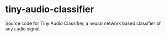 # tiny-audio-classifier
Source code for Tiny Audio Classifier, a neural network based classifier of any audio signal.
